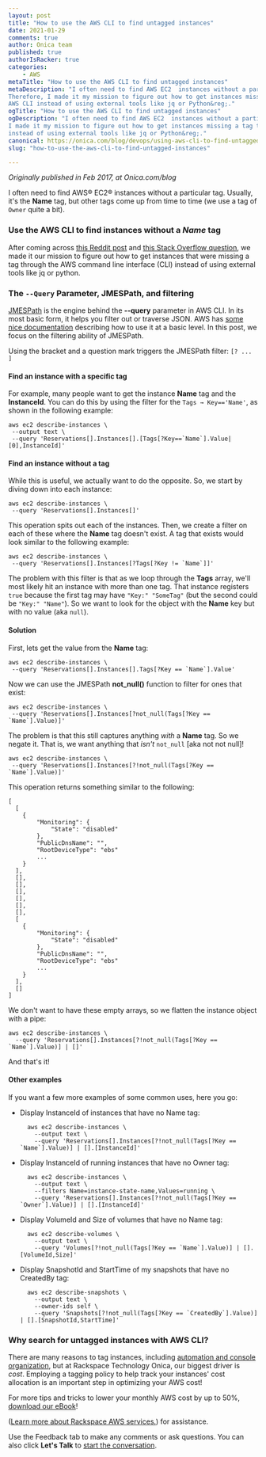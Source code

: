 ```yaml
---
layout: post
title: "How to use the AWS CLI to find untagged instances"
date: 2021-01-29
comments: true
author: Onica team
published: true
authorIsRacker: true
categories:
    - AWS
metaTitle: "How to use the AWS CLI to find untagged instances"
metaDescription: "I often need to find AWS EC2  instances without a particular tag.
Therefore, I made it my mission to figure out how to get instances missing a tag through
AWS CLI instead of using external tools like jq or Python&reg;."
ogTitle: "How to use the AWS CLI to find untagged instances"
ogDescription: "I often need to find AWS EC2  instances without a particular tag. Therefore,
I made it my mission to figure out how to get instances missing a tag through AWS CLI
instead of using external tools like jq or Python&reg;."
canonical: https://onica.com/blog/devops/using-aws-cli-to-find-untagged-instances/
slug: "how-to-use-the-aws-cli-to-find-untagged-instances"

---
```


*Originally published in Feb 2017, at Onica.com/blog*

I often need to find AWS&reg; EC2&reg; instances without a particular tag. Usually, it's
the **Name** tag, but other tags come up from time to time (we use a tag of `Owner` quite
a bit). 

<!--more-->

### Use the AWS CLI to find instances without a *Name* tag

After coming across [this Reddit post](https://www.reddit.com/r/aws/comments/5unh0g/finding_ec2_instances_which_lack_a_certain_tag/)
and [this Stack Overflow question](https://stackoverflow.com/questions/18858120/finding-all-amazon-aws-instances-that-do-not-have-a-certain-tag),
we made it our mission to figure out how to get instances that were missing a tag through
the AWS command line interface (CLI) instead of using external tools like jq or python.

### The `--Query` Parameter, JMESPath, and filtering

[JMESPath](https://jmespath.org/) is the engine behind the **--query** parameter in AWS
CLI. In its most basic form, it helps you filter out or traverse JSON. AWS has
[some nice documentation](https://docs.aws.amazon.com/cli/latest/userguide/cli-usage-output.html)
describing how to use it at a basic level. In this post, we focus on the filtering ability
of JMESPath.

Using the bracket and a question mark triggers the JMESPath filter: `[? ... ]`

#### Find an instance with a specific tag

For example, many people want to get the instance **Name** tag and the **InstanceId**. You
can do this by using the filter for the `Tags → Key=='Name'`, as shown in the following
example:

    aws ec2 describe-instances \
     --output text \
     --query 'Reservations[].Instances[].[Tags[?Key==`Name`].Value|[0],InstanceId]'

#### Find an instance without a tag

While this is useful, we actually want to do the opposite. So, we start by diving down into
each instance:

    aws ec2 describe-instances \
     --query 'Reservations[].Instances[]'

This operation spits out each of the instances. Then, we create a filter on each of these
where the **Name** tag doesn't exist. A tag that exists would look similar to the following
example:

    aws ec2 describe-instances \
     --query 'Reservations[].Instances[?Tags[?Key != `Name`]]'

The problem with this filter is that as we loop through the **Tags** array, we'll most
likely hit an instance with more than one tag. That instance registers `true` because the
first tag may have `"Key:" "SomeTag"` (but the second could be `"Key:" "Name"`). So we want
to look for the object with the **Name** key but with no value (aka `null`).

#### Solution

First, lets get the value from the **Name** tag:

    aws ec2 describe-instances \
     --query 'Reservations[].Instances[].Tags[?Key == `Name`].Value'

Now we can use the JMESPath **not_null()** function to filter for ones that exist:

    aws ec2 describe-instances \
     --query 'Reservations[].Instances[?not_null(Tags[?Key == `Name`].Value)]'

The problem is that this still captures anything *with* a **Name** tag. So we negate it.
That is, we want anything that *isn't* `not_null` [aka not not null]!

    aws ec2 describe-instances \
     --query 'Reservations[].Instances[?!not_null(Tags[?Key == `Name`].Value)]'

This operation returns something similar to the following:

    [
      [
        {
            "Monitoring": {
                "State": "disabled"
            }, 
            "PublicDnsName": "", 
            "RootDeviceType": "ebs"
            ...
        }
      ], 
      [], 
      [], 
      [], 
      [], 
      [], 
      [], 
      [
        {
            "Monitoring": {
                "State": "disabled"
            }, 
            "PublicDnsName": "", 
            "RootDeviceType": "ebs"
            ...
        }
      ], 
      []
    ]

We don't want to have these empty arrays, so we flatten the instance object with a pipe:

    aws ec2 describe-instances \
      --query 'Reservations[].Instances[?!not_null(Tags[?Key == `Name`].Value)] | []'

And that's it! 

#### Other examples

If you want a few more examples of some common uses, here you go:

- Display InstanceId of instances that have no Name tag:

        aws ec2 describe-instances \
          --output text \
          --query 'Reservations[].Instances[?!not_null(Tags[?Key == `Name`].Value)] | [].[InstanceId]'
 
- Display InstanceId of running instances that have no Owner tag:

        aws ec2 describe-instances \
          --output text \
          --filters Name=instance-state-name,Values=running \
          --query 'Reservations[].Instances[?!not_null(Tags[?Key == `Owner`].Value)] | [].[InstanceId]'
 
- Display VolumeId and Size of volumes that have no Name tag:

        aws ec2 describe-volumes \
          --output text \
          --query 'Volumes[?!not_null(Tags[?Key == `Name`].Value)] | [].[VolumeId,Size]'
 
- Display SnapshotId and StartTime of my snapshots that have no CreatedBy tag:

        aws ec2 describe-snapshots \
          --output text \
          --owner-ids self \
          --query 'Snapshots[?!not_null(Tags[?Key == `CreatedBy`].Value)] | [].[SnapshotId,StartTime]'

### Why search for untagged instances with AWS CLI?

There are many reasons to tag instances, including
[automation and console organization](https://d1.awsstatic.com/whitepapers/aws-tagging-best-practices.pdf),
but at Rackspace Technology Onica, our biggest driver is *cost*. Employing a tagging policy to
help track your instances' cost allocation is an important step in optimizing your AWS cost!
 
For more tips and tricks to lower your monthly AWS cost by up to 50%,
[download our eBook](https://insights.onica.com/cost-optimization-2020)!

(<a class="cta purple" id="cta" href="https://www.rackspace.com/cloud/aws">Learn more about Rackspace AWS services.</a>) for assistance.

Use the Feedback tab to make any comments or ask questions. You can also click
**Let's Talk** to [start the conversation](https://www.rackspace.com/).

